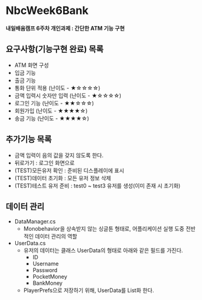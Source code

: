 # NbcWeek6Bank
**내일배움캠프 6주차 개인과제 : 간단한 ATM 기능 구현**

## 요구사항(기능구현 완료) 목록
- ATM 화면 구성
- 입금 기능
- 출금 기능
- 통화 단위 적용 (난이도 - ★☆☆☆☆)
- 금액 입력시 숫자만 입력 (난이도 - ★☆☆☆☆)
- 로그인 기능 (난이도 - ★★☆☆☆)
- 회원가입 (난이도 - ★★★★☆)
- 송금 기능 (난이도 - ★★★★☆)

## 추가기능 목록
- 금액 입력이 음의 값을 갖지 않도록 한다.
- 뒤로가기 : 로그인 화면으로
- (TEST)모든유저 확인 : 준비된 디스플레이에 표시
- (TEST)데이터 초기화 : 모든 유저 정보 삭제
- (TEST)테스트 유저 준비 : test0 ~ test3 유저를 생성(이미 존재 시 초기화)

## 데이터 관리
- DataManager.cs
  - Monobehavior을 상속받지 않는 싱글톤 형태로, 어플리케이션 실행 도중 전반적인 데이터 관리의 역할
- UserData.cs
  - 유저의 데이터는 클래스 UserData의 형태로 아래와 같은 필드를 가진다.
    - ID
    - Username
    - Password
    - PocketMoney
    - BankMoney
  - PlayerPrefs으로 저장하기 위해, UserData를 List화 한다.